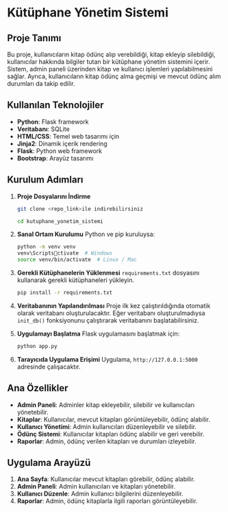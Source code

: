 
# Kütüphane Yönetim Sistemi

## Proje Tanımı

Bu proje, kullanıcıların kitap ödünç alıp verebildiği, kitap ekleyip silebildiği, kullanıcılar hakkında bilgiler tutan bir kütüphane yönetim sistemini içerir. Sistem, admin paneli üzerinden kitap ve kullanıcı işlemleri yapılabilmesini sağlar. Ayrıca, kullanıcıların kitap ödünç alma geçmişi ve mevcut ödünç alım durumları da takip edilir.

## Kullanılan Teknolojiler

- **Python**: Flask framework
- **Veritabanı**: SQLite
- **HTML/CSS**: Temel web tasarımı için
- **Jinja2**: Dinamik içerik rendering
- **Flask**: Python web framework
- **Bootstrap**: Arayüz tasarımı

## Kurulum Adımları

1. **Proje Dosyalarını İndirme**
   ```bash
   git clone <repo_link>ile indirebilirsiniz
   
   cd kutuphane_yonetim_sistemi
   ```

2. **Sanal Ortam Kurulumu**
   Python ve pip kuruluysa:
   ```bash
   python -m venv venv
   venv\Scriptsctivate  # Windows
   source venv/bin/activate  # Linux / Mac
   ```

3. **Gerekli Kütüphanelerin Yüklenmesi**
   `requirements.txt` dosyasını kullanarak gerekli kütüphaneleri yükleyin.
   ```bash
   pip install -r requirements.txt
   ```

4. **Veritabanının Yapılandırılması**
   Proje ilk kez çalıştırıldığında otomatik olarak veritabanı oluşturulacaktır. Eğer veritabanı oluşturulmadıysa `init_db()` fonksiyonunu çalıştırarak veritabanını başlatabilirsiniz.

5. **Uygulamayı Başlatma**
   Flask uygulamasını başlatmak için:
   ```bash
   python app.py
   ```

6. **Tarayıcıda Uygulama Erişimi**
   Uygulama, `http://127.0.0.1:5000` adresinde çalışacaktır.

## Ana Özellikler

- **Admin Paneli**: Adminler kitap ekleyebilir, silebilir ve kullanıcıları yönetebilir.
- **Kitaplar**: Kullanıcılar, mevcut kitapları görüntüleyebilir, ödünç alabilir.
- **Kullanıcı Yönetimi**: Admin kullanıcıları düzenleyebilir ve silebilir.
- **Ödünç Sistemi**: Kullanıcılar kitapları ödünç alabilir ve geri verebilir.
- **Raporlar**: Admin, ödünç verilen kitapları ve durumları izleyebilir.

## Uygulama Arayüzü

1. **Ana Sayfa**: Kullanıcılar mevcut kitapları görebilir, ödünç alabilir.
2. **Admin Paneli**: Admin kullanıcıları ve kitapları yönetebilir.
3. **Kullanıcı Düzenle**: Admin kullanıcı bilgilerini düzenleyebilir.
4. **Raporlar**: Admin, ödünç kitaplarla ilgili raporları görüntüleyebilir.


